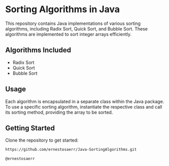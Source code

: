 # Sorting Algorithms in Java

This repository contains Java implementations of various sorting algorithms, including Radix Sort, Quick Sort, and Bubble Sort. These algorithms are implemented to sort integer arrays efficiently.

## Algorithms Included

- Radix Sort
- Quick Sort
- Bubble Sort

## Usage

Each algorithm is encapsulated in a separate class within the Java package. To use a specific sorting algorithm, instantiate the respective class and call its sorting method, providing the array to be sorted.

## Getting Started

Clone the repository to get started:

```bash
https://github.com/ernestosaerr/Java-SortingAlgorithms.git

@ernestosaerr
